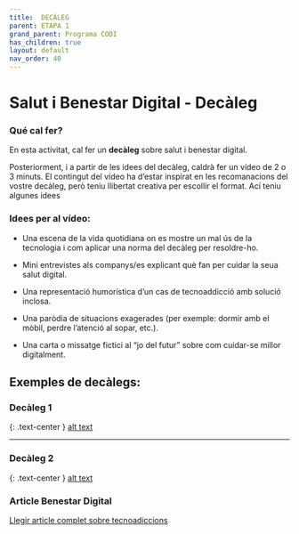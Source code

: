 ```yaml
---
title:  DECÀLEG
parent: ETAPA 1
grand_parent: Programa CODI
has_children: true
layout: default
nav_order: 40
---
```



# Salut i Benestar Digital - Decàleg


### Qué cal fer?

En esta activitat, cal fer un **decàleg** sobre salut i benestar digital.

Posteriorment, i a partir de les idees del decàleg, caldrà fer un vídeo de 2 o 3 minuts. El contingut del vídeo ha d’estar inspirat en les recomanacions del vostre decàleg, però teniu llibertat creativa per escollir el format. Ací teniu algunes idees


### Idees per al vídeo:

- Una escena de la vida quotidiana on es mostre un mal ús de la tecnologia i com aplicar una norma del decàleg per resoldre-ho.
- Mini entrevistes als companys/es explicant què fan per cuidar la seua salut digital.
- Una representació humorística d’un cas de tecnoaddicció amb solució inclosa.

- Una paròdia de situacions exagerades (per exemple: dormir amb el mòbil, perdre l’atenció al sopar, etc.).
- Una carta o missatge fictici al “jo del futur” sobre com cuidar-se millor digitalment.



## Exemples de decàlegs:


### Decàleg 1

{: .text-center }
[alt text](imatges/decaleg1.png)

---
### Decàleg 2

{: .text-center }
[alt text](imatges/decaleg2.jpeg)


### Article Benestar Digital


[Llegir article complet sobre tecnoadiccions](https://share.google/RvPJULecZx89wZXAD)




